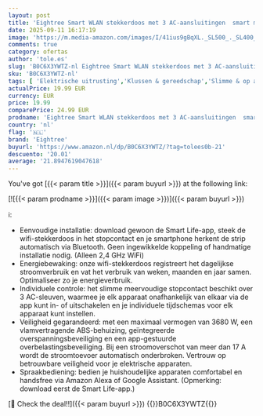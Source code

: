 ```yaml
---
layout: post
title: 'Eightree Smart WLAN stekkerdoos met 3 AC-aansluitingen  smart meervoudige stekkerdoos met stroomverbruik en afstandsbediening  werkt Alexa  Google Home  SmartThings spraakbediening  16 A  1 5 m'
date: 2025-09-11 16:17:19
image: 'https://m.media-amazon.com/images/I/41ius9gBqXL._SL500_._SL400_.jpg'
comments: true
category: ofertas
author: 'tole.es'
slug: 'B0C6X3YWTZ-nl Eightree Smart WLAN stekkerdoos met 3 AC-aansluitingen...'
sku: 'B0C6X3YWTZ-nl'
tags: [ 'Elektrische uitrusting','Klussen & gereedschap','Slimme & op afstand bedienbare stekkers','Stopcontacten & accessoires','eightree','🇳🇱', ]
actualPrice: 19.99 EUR
currency: EUR
price: 19.99
comparePrice: 24.99 EUR
prodname: 'Eightree Smart WLAN stekkerdoos met 3 AC-aansluitingen  smart meervoudige stekkerdoos met stroomverbruik en afstandsbediening  werkt Alexa  Google Home  SmartThings spraakbediening  16 A  1 5 m'
country: 'nl'
flag: '🇳🇱'
brand: 'Eightree'
buyurl: 'https://www.amazon.nl/dp/B0C6X3YWTZ/?tag=tolees0b-21'
descuento: '20.01'
average: '21.8947619047618'
---
```


You've got [{{< param title >}}]({{< param buyurl >}}) at the following link:

[![{{< param prodname >}}]({{< param image >}})]({{< param buyurl >}})

ℹ️:

- Eenvoudige installatie: download gewoon de Smart Life-app, steek de wifi-stekkerdoos in het stopcontact en je smartphone herkent de strip automatisch via Bluetooth. Geen ingewikkelde koppeling of handmatige installatie nodig. (Alleen 2,4 GHz WiFi)
- Energiebewaking: onze wifi-stekkerdoos registreert het dagelijkse stroomverbruik en vat het verbruik van weken, maanden en jaar samen. Optimaliseer zo je energieverbruik.
- Individuele controle: het slimme meervoudige stopcontact beschikt over 3 AC-sleuven, waarmee je elk apparaat onafhankelijk van elkaar via de app kunt in- of uitschakelen en je individuele tijdschemas voor elk apparaat kunt instellen.
- Veiligheid gegarandeerd: met een maximaal vermogen van 3680 W, een vlamvertragende ABS-behuizing, geïntegreerde overspanningsbeveiliging en een app-gestuurde overbelastingsbeveiliging. Bij een stroomoverschot van meer dan 17 A wordt de stroomtoevoer automatisch onderbroken. Vertrouw op betrouwbare veiligheid voor je elektrische apparaten.
- Spraakbediening: bedien je huishoudelijke apparaten comfortabel en handsfree via Amazon Alexa of Google Assistant. (Opmerking: download eerst de Smart Life-app.)

[🛒 Check the deal!!]({{< param buyurl >}})
{{<world>}}B0C6X3YWTZ{{</world>}}
